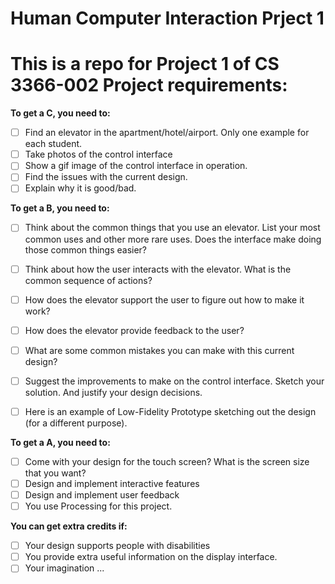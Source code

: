 # Human Computer Interaction Prject 1
This is a repo for Project 1 of CS 3366-002
Project requirements:
===

**To get a C, you need to:**
- [ ] Find an elevator in the apartment/hotel/airport. Only one example for each student.
- [ ] Take photos of the control interface
- [ ] Show a gif image of the control interface in operation.
- [ ] Find the issues with the current design.
- [ ] Explain why it is good/bad.

**To get a B, you need to:**
- [ ] Think about the common things that you use an elevator. List your most common uses and other more rare uses. Does the interface make doing those common things easier?
- [ ] Think about how the user interacts with the elevator. What is the common sequence of actions?
- [ ] How does the elevator support the user to figure out how to make it work?
- [ ] How does the elevator provide feedback to the user?
- [ ] What are some common mistakes you can make with this current design?
- [ ] Suggest the improvements to make on the control interface. Sketch your solution. And justify your design decisions.
- [ ] Here is an example of Low-Fidelity Prototype sketching out the design (for a different purpose).


**To get a A, you need to:**
- [ ] Come with your design for the touch screen? What is the screen size that you want?
- [ ] Design and implement interactive features
- [ ] Design and implement user feedback
- [ ] You use Processing for this project.

**You can get extra credits if:**
- [ ] Your design supports people with disabilities
- [ ] You provide extra useful information on the display interface.
- [ ] Your imagination ...
